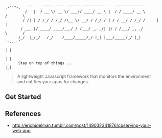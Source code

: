 ```
          ___    ____  ____  _____ __________ _    ____________        .-"'"-.
         /   |  / __ \/ __ \/ ___// ____/ __ \ |  / / ____/ __ \      /       \
        / /| | / /_/ / /_/ /\__ \/ __/ / /_/ / | / / __/ / /_/ /     |         |
       / ___ |/ ____/ ____/___/ / /___/ _, _/| |/ / /___/ _, _/       \       /
      /_/  |_/_/   /_/    /____/_____/_/ |_| |___/_____/_/ |_|         `-...-'
                                                                         | |           
                                                                         | |
      Stay on top of things ...                                          |_|

```
> A lightweight Javascript framework that monitors the environment and notifies your apps for changes.

## Get Started

## References

- http://ericbidelman.tumblr.com/post/149032341876/observing-your-web-app

